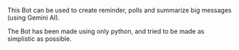 This Bot can be used to create reminder, polls and summarize big messages (using Gemini AI). 

The Bot has been made using only python, and tried to be made as simplistic as possible.
